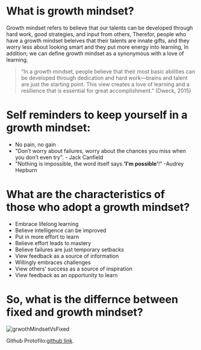 # What is growth mindset?
Growth mindset refers to believe that our talents can be developed through hard work, good strategies, and input from others, Therefor, people who have a growth mindset beleives that their talents are innate gifts, and they worry less about looking smart and they put more energy into learning, In addition; we can define growth mindset as a synonymous with a love of learning.

> “In a growth mindset, people believe that their most basic abilities can be developed through dedication and hard work—brains and talent are just the starting point. This view creates a love of learning and a resilience that is essential for great accomplishment.” (Dweck, 2015)


# Self reminders to keep yourself in a growth mindset:
* No pain, no gain
* "Don’t worry about failures, worry about the chances you miss when you don’t even try". - Jack Canfield
* "Nothing is impossible, the word itself says **'I'm possible'**!" -Audrey Hepburn

# What are the characteristics of those who adopt a growth mindset?
* Embrace lifelong learning
* Believe intelligence can be improved
* Put in more effort to learn
* Believe effort leads to mastery
* Believe failures are just temporary setbacks
* View feedback as a source of information
* Willingly embraces challenges
* View others’ success as a source of inspiration
* View feedback as an opportunity to learn



# So, what is the differnce between fixed and growth mindset?

![grwothMindsetVsFixed](https://assets.website-files.com/5e61c61d7b1e830be9d1c47a/5f6d8ebab07a96ab7f5feebf_Growth%20vs%20Fixed%20Mindset%20Infographic.png)

Github Protofilo:[github link](https://github.com/ahanwaa).


